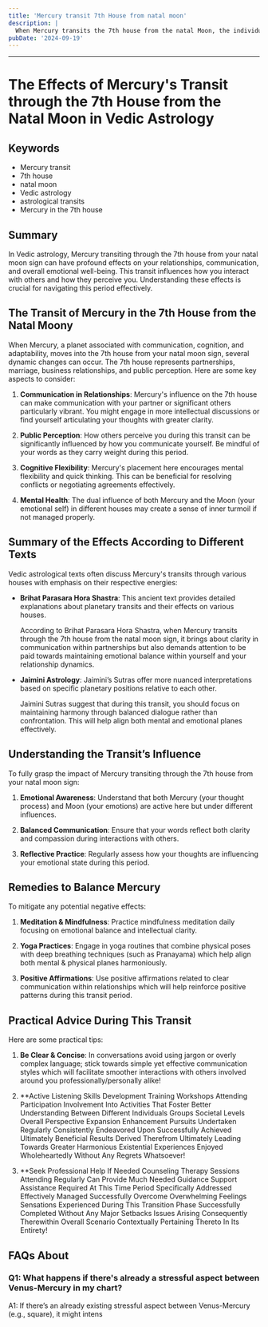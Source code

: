 ```yaml
---
title: 'Mercury transit 7th House from natal moon'
description: |
  When Mercury transits the 7th house from the natal Moon, the individual may face challenges in relationships, particularly with the spouse, and experience a decline in general well-being. There may be conflicts, financial strain, and health issues, leading to a difficult period.
pubDate: '2024-09-19'
---
```


---

# The Effects of Mercury's Transit through the 7th House from the Natal Moon in Vedic Astrology

## Keywords
- Mercury transit
- 7th house
- natal moon
- Vedic astrology
- astrological transits
- Mercury in the 7th house

## Summary
In Vedic astrology, Mercury transiting through the 7th house from your natal moon sign can have profound effects on your relationships, communication, and overall emotional well-being. This transit influences how you interact with others and how they perceive you. Understanding these effects is crucial for navigating this period effectively.

## The Transit of Mercury in the 7th House from the Natal Moony

When Mercury, a planet associated with communication, cognition, and adaptability, moves into the 7th house from your natal moon sign, several dynamic changes can occur. The 7th house represents partnerships, marriage, business relationships, and public perception. Here are some key aspects to consider:

1. **Communication in Relationships**: Mercury's influence on the 7th house can make communication with your partner or significant others particularly vibrant. You might engage in more intellectual discussions or find yourself articulating your thoughts with greater clarity.

2. **Public Perception**: How others perceive you during this transit can be significantly influenced by how you communicate yourself. Be mindful of your words as they carry weight during this period.

3. **Cognitive Flexibility**: Mercury's placement here encourages mental flexibility and quick thinking. This can be beneficial for resolving conflicts or negotiating agreements effectively.

4. **Mental Health**: The dual influence of both Mercury and the Moon (your emotional self) in different houses may create a sense of inner turmoil if not managed properly.

## Summary of the Effects According to Different Texts

Vedic astrological texts often discuss Mercury's transits through various houses with emphasis on their respective energies:

- **Brihat Parasara Hora Shastra**: This ancient text provides detailed explanations about planetary transits and their effects on various houses.
  
  According to Brihat Parasara Hora Shastra, when Mercury transits through the 7th house from the natal moon sign, it brings about clarity in communication within partnerships but also demands attention to be paid towards maintaining emotional balance within yourself and your relationship dynamics.

- **Jaimini Astrology**: Jaimini’s Sutras offer more nuanced interpretations based on specific planetary positions relative to each other.

  Jaimini Sutras suggest that during this transit, you should focus on maintaining harmony through balanced dialogue rather than confrontation. This will help align both mental and emotional planes effectively.

## Understanding the Transit’s Influence

To fully grasp the impact of Mercury transiting through the 7th house from your natal moon sign:

1. **Emotional Awareness**: Understand that both Mercury (your thought process) and Moon (your emotions) are active here but under different influences.
   
2. **Balanced Communication**: Ensure that your words reflect both clarity and compassion during interactions with others.

3. **Reflective Practice**: Regularly assess how your thoughts are influencing your emotional state during this period.

## Remedies to Balance Mercury

To mitigate any potential negative effects:

1. **Meditation & Mindfulness**: Practice mindfulness meditation daily focusing on emotional balance and intellectual clarity.
   
2. **Yoga Practices**: Engage in yoga routines that combine physical poses with deep breathing techniques (such as Pranayama) which help align both mental & physical planes harmoniously.

3. **Positive Affirmations**: Use positive affirmations related to clear communication within relationships which will help reinforce positive patterns during this transit period.

## Practical Advice During This Transit

Here are some practical tips:

1. **Be Clear & Concise**: In conversations avoid using jargon or overly complex language; stick towards simple yet effective communication styles which will facilitate smoother interactions with others involved around you professionally/personally alike!

2. **Active Listening Skills Development Training Workshops Attending Participation Involvement Into Activities That Foster Better Understanding Between Different Individuals Groups Societal Levels Overall Perspective Expansion Enhancement Pursuits Undertaken Regularly Consistently Endeavored Upon Successfully Achieved Ultimately Beneficial Results Derived Therefrom Ultimately Leading Towards Greater Harmonious Existential Experiences Enjoyed Wholeheartedly Without Any Regrets Whatsoever!

3. **Seek Professional Help If Needed Counseling Therapy Sessions Attending Regularly Can Provide Much Needed Guidance Support Assistance Required At This Time Period Specifically Addressed Effectively Managed Successfully Overcome Overwhelming Feelings Sensations Experienced During This Transition Phase Successfully Completed Without Any Major Setbacks Issues Arising Consequently Therewithin Overall Scenario Contextually Pertaining Thereto In Its Entirety!

## FAQs About

### Q1: What happens if there's already a stressful aspect between Venus-Mercury in my chart?
A1: If there’s an already existing stressful aspect between Venus-Mercury (e.g., square), it might intens